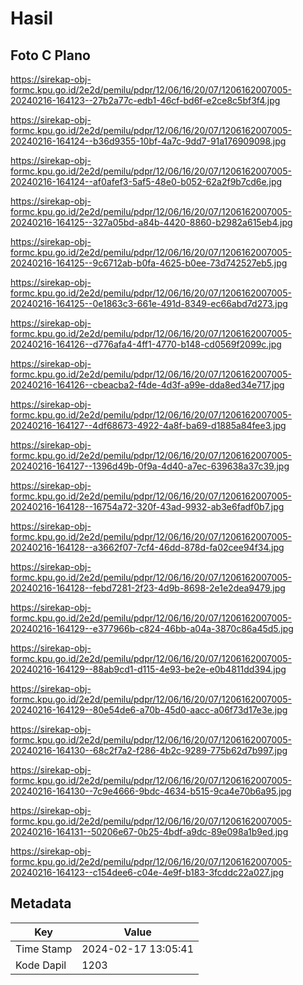 # Hasil

## Foto C Plano

https://sirekap-obj-formc.kpu.go.id/2e2d/pemilu/pdpr/12/06/16/20/07/1206162007005-20240216-164123--27b2a77c-edb1-46cf-bd6f-e2ce8c5bf3f4.jpg

https://sirekap-obj-formc.kpu.go.id/2e2d/pemilu/pdpr/12/06/16/20/07/1206162007005-20240216-164124--b36d9355-10bf-4a7c-9dd7-91a176909098.jpg

https://sirekap-obj-formc.kpu.go.id/2e2d/pemilu/pdpr/12/06/16/20/07/1206162007005-20240216-164124--af0afef3-5af5-48e0-b052-62a2f9b7cd6e.jpg

https://sirekap-obj-formc.kpu.go.id/2e2d/pemilu/pdpr/12/06/16/20/07/1206162007005-20240216-164125--327a05bd-a84b-4420-8860-b2982a615eb4.jpg

https://sirekap-obj-formc.kpu.go.id/2e2d/pemilu/pdpr/12/06/16/20/07/1206162007005-20240216-164125--9c6712ab-b0fa-4625-b0ee-73d742527eb5.jpg

https://sirekap-obj-formc.kpu.go.id/2e2d/pemilu/pdpr/12/06/16/20/07/1206162007005-20240216-164125--0e1863c3-661e-491d-8349-ec66abd7d273.jpg

https://sirekap-obj-formc.kpu.go.id/2e2d/pemilu/pdpr/12/06/16/20/07/1206162007005-20240216-164126--d776afa4-4ff1-4770-b148-cd0569f2099c.jpg

https://sirekap-obj-formc.kpu.go.id/2e2d/pemilu/pdpr/12/06/16/20/07/1206162007005-20240216-164126--cbeacba2-f4de-4d3f-a99e-dda8ed34e717.jpg

https://sirekap-obj-formc.kpu.go.id/2e2d/pemilu/pdpr/12/06/16/20/07/1206162007005-20240216-164127--4df68673-4922-4a8f-ba69-d1885a84fee3.jpg

https://sirekap-obj-formc.kpu.go.id/2e2d/pemilu/pdpr/12/06/16/20/07/1206162007005-20240216-164127--1396d49b-0f9a-4d40-a7ec-639638a37c39.jpg

https://sirekap-obj-formc.kpu.go.id/2e2d/pemilu/pdpr/12/06/16/20/07/1206162007005-20240216-164128--16754a72-320f-43ad-9932-ab3e6fadf0b7.jpg

https://sirekap-obj-formc.kpu.go.id/2e2d/pemilu/pdpr/12/06/16/20/07/1206162007005-20240216-164128--a3662f07-7cf4-46dd-878d-fa02cee94f34.jpg

https://sirekap-obj-formc.kpu.go.id/2e2d/pemilu/pdpr/12/06/16/20/07/1206162007005-20240216-164128--febd7281-2f23-4d9b-8698-2e1e2dea9479.jpg

https://sirekap-obj-formc.kpu.go.id/2e2d/pemilu/pdpr/12/06/16/20/07/1206162007005-20240216-164129--e377966b-c824-46bb-a04a-3870c86a45d5.jpg

https://sirekap-obj-formc.kpu.go.id/2e2d/pemilu/pdpr/12/06/16/20/07/1206162007005-20240216-164129--88ab9cd1-d115-4e93-be2e-e0b4811dd394.jpg

https://sirekap-obj-formc.kpu.go.id/2e2d/pemilu/pdpr/12/06/16/20/07/1206162007005-20240216-164129--80e54de6-a70b-45d0-aacc-a06f73d17e3e.jpg

https://sirekap-obj-formc.kpu.go.id/2e2d/pemilu/pdpr/12/06/16/20/07/1206162007005-20240216-164130--68c2f7a2-f286-4b2c-9289-775b62d7b997.jpg

https://sirekap-obj-formc.kpu.go.id/2e2d/pemilu/pdpr/12/06/16/20/07/1206162007005-20240216-164130--7c9e4666-9bdc-4634-b515-9ca4e70b6a95.jpg

https://sirekap-obj-formc.kpu.go.id/2e2d/pemilu/pdpr/12/06/16/20/07/1206162007005-20240216-164131--50206e67-0b25-4bdf-a9dc-89e098a1b9ed.jpg

https://sirekap-obj-formc.kpu.go.id/2e2d/pemilu/pdpr/12/06/16/20/07/1206162007005-20240216-164123--c154dee6-c04e-4e9f-b183-3fcddc22a027.jpg


## Metadata

| Key        | Value               |
| ---------- | ------------------- |
| Time Stamp | 2024-02-17 13:05:41 |
| Kode Dapil | 1203                |



